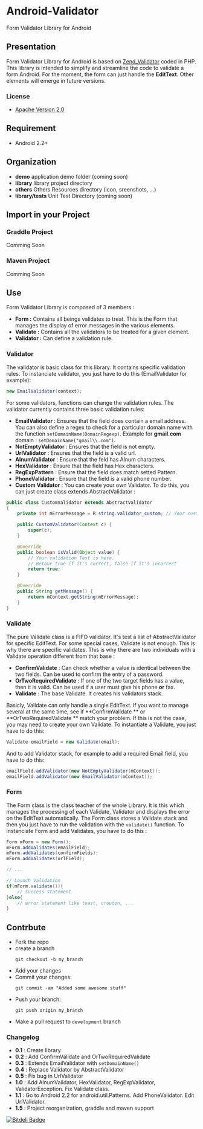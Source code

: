Android-Validator
=================

Form Validator Library for Android

Presentation
------------

Form Validator Library for Android is based on [Zend_Validator](http://framework.zend.com/manual/1.12/en/zend.validate.introduction.html, "Title") coded in PHP. This library is intended to simplify and streamline the code to validate a form Android. For the moment, the form can just handle the **EditText**. Other elements will emerge in future versions.

### License

* [Apache Version 2.0](http://www.apache.org/licenses/LICENSE-2.0.html)

Requirement
-----------

+   Android 2.2+

Organization
------------

+    **demo**           application demo folder (coming soon)
+    **library**        library project directory
+    **others**         Others Resources directory (icon, sreenshots, ...)
+    **library/tests**  Unit Test Directory (coming soon)

Import in your Project
----------------------

### Graddle Project

Comming Soon

### Maven Project

Comming Soon

Use
---

Form Validator Library is composed of 3 members : 
-   **Form :**      Contains all beings validates to treat. This is the Form that manages the display of error messages in the various elements.
-   **Validate :**  Contains all the validators to be treated for a given element.
-   **Validator :** Can define a validation rule.

### Validator

The validator is basic class for this library. It contains specific validation rules. To instanciate validator, you just have to do this (EmailValidator for example):

``` java
new EmailValidator(context);
```

For some validators, functions can change the validation rules. The validator currently contains three basic validation rules:
+   **EmailValidator** :    Ensures that the field does contain a email address. You can also define a regex to check for a particular domain name with the function `setDomainName(DomainRegexp)`. Example for **gmail.com** domain : `setDomainName("gmail\\.com")`. 
+   **NotEmptyValidator** : Ensures that the field is not empty.
+   **UrlValidator** :      Ensures that the field is a valid url.
+   **AlnumValidator** :    Ensure that the feld has Alnum characters.
+   **HexValidator** :      Ensure that the field has Hex characters.
+   **RegExpPattern** :     Ensure that the field does match setted Pattern.
+   **PhoneValidator** :    Ensure that the field is a valid phone number.
+   **Custom Validator** :  You can create your own Validator. To do this, you can just create class extends AbstractValidator :

``` java
public class CustomValidator extends AbstractValidator
{
    private int mErrorMessage = R.string.validator_custom; // Your custom error message

    public CustomValidator(Context c) {
        super(c);
    }

    @Override
    public boolean isValid(Object value) {
        // Your validation Test is here.
        // Retour true if it's correct, false if it's incorrect
        return true;
    }

    @Override
    public String getMessage() {
        return mContext.getString(mErrorMessage);
    }
}
```
    
### Validate

The pure Validate class is a FIFO validator. It's test a list of AbstractValidator for specific EditText. For some special cases, Validate is not enough. This is why there are specific validates. This is why there are two individuals with a Validate operation different from that base :
+   **ConfirmValidate** : Can check whether a value is identical between the two fields. Can be used to confirm the entry of a password.
+   **OrTwoRequiredValidate** : If one of the two target fields has a value, then it is valid. Can be used if a user must give his phone **or** fax.
+   **Validate** : The base Validate. It creates his validators stack.

Basicly, Validate can only handle a single EditText. If you want to manage several at the same time, see if **ConfirmValidate ** or **OrTwoRequiredValidate ** match your problem. If this is not the case, you may need to create your own Validate. To instantiate a Validate, you just have to do this:
``` java
Validate emailField = new Validate(email);
```

And to add Validator stack, for example to add a required Email field, you have to do this:
``` java
emailField.addValidator(new NotEmptyValidator(mContext));
emailField.addValidator(new EmailValidator(mContext));
```

### Form

The Form class is the class teacher of the whole Library. It is this which manages the processing of each Validate, Validator and displays the error on the EditText automatically. The Form class stores a Validate stack and then you just have to run the validation with the `validate()` function.
To instanciate Form and add Validates, you have to do this :
``` java
Form mForm = new Form();
mForm.addValidates(emailField);
mForm.addValidates(confirmFields);
mForm.addValidates(urlField);

// ...

// Launch Validation
if(mForm.validate()){
    // success statement
}else{
    // error statement like toast, crouton, ...
}
```

## Contrbute

+   Fork the repo
+   create a branch
    ```
    git checkout -b my_branch
    ```
+   Add your changes
+   Commit your changes:
    ```
    git commit -am "Added some awesome stuff"
    ```
+   Push your branch:
    ```
    git push origin my_branch
    ```
+   Make a pull request to `development` branch

### Changelog

+   **0.1** : Create library
+   **0.2** : Add ConfirmValidate and OrTwoRequiredValidate
+   **0.3** : Extends EmailValidator with `setDomainName()`
+   **0.4** : Replace Validator by AbstractValidator
+   **0.5** : Fix bug in UrlValidator
+   **1.0** : Add AlnumValidator, HexValidator, RegExpValidator, ValidatorException. Fix Validate class.
+   **1.1** : Go to Android 2.2 for android.util.Patterns. Add PhoneValidator. Edit UrlValidator.
+   **1.5** : Project reorganization, graddle and maven support


[![Bitdeli Badge](https://d2weczhvl823v0.cloudfront.net/throrin19/android-validator/trend.png)](https://bitdeli.com/free "Bitdeli Badge")

